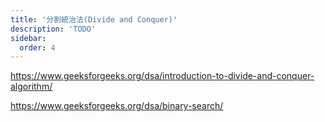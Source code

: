 ```yaml
---
title: '分割統治法(Divide and Conquer)'
description: 'TODO'
sidebar:
  order: 4
---
```



https://www.geeksforgeeks.org/dsa/introduction-to-divide-and-conquer-algorithm/

https://www.geeksforgeeks.org/dsa/binary-search/

